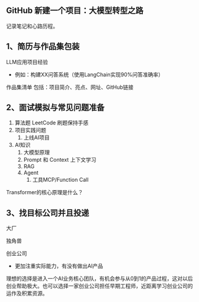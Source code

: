 ## GitHub 新建一个项目：大模型转型之路

记录笔记和心路历程。


## 1、简历与作品集包装

LLM应用项目经验
- 例如：构建XX问答系统（使用LangChain实现90%问答准确率）

作品集清单
包括：项目简介、亮点、网址、GitHub链接

## 2、面试模拟与常见问题准备

1. 算法题
LeetCode 刷题保持手感
2. 项目实践问题
	1. 上线AI项目
3. AI知识
	1. 大模型原理
	2. Prompt 和 Context 上下文学习
	3. RAG
	4. Agent
		1. 工具MCP/Function Call


Transformer的核心原理是什么？

## 3、找目标公司并且投递

大厂

独角兽

创业公司
- 更加注重实际能力，有没有做出AI产品

  
理想的选择是进入一个AI业务核心团队，有机会参与从0到1的产品过程，这对以后创业帮助极大。也可以选择一家创业公司担任早期工程师，近距离学习创业公司的运作及积累资源。  
